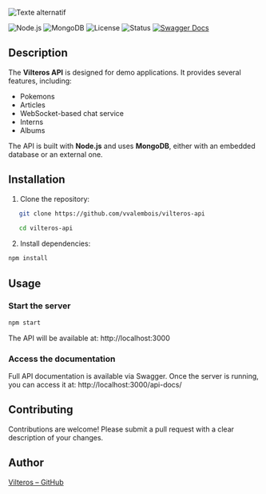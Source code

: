 ![Texte alternatif](readme/images/banner.png)


![Node.js](https://img.shields.io/badge/Node.js-18.x-green?logo=node.js) ![MongoDB](https://img.shields.io/badge/MongoDB-Database-green?logo=mongodb) ![License](https://img.shields.io/badge/License-MIT-blue) ![Status](https://img.shields.io/badge/Status-Active-success) [![Swagger Docs](https://img.shields.io/badge/Docs-Swagger-green?logo=swagger)](http://localhost:3000/api-docs/)


## Description

The **Vilteros API** is designed for demo applications. It provides several features, including:  
- Pokemons  
- Articles  
- WebSocket-based chat service  
- Interns  
- Albums  

The API is built with **Node.js** and uses **MongoDB**, either with an embedded database or an external one.

## Installation

1. Clone the repository:

```bash
   git clone https://github.com/vvalembois/vilteros-api
   
   cd vilteros-api
```

2. Install dependencies:

```bash
npm install
```

## Usage

### Start the server

```bash
npm start
```
The API will be available at: http://localhost:3000


### Access the documentation

Full API documentation is available via Swagger. Once the server is running, you can access it at: http://localhost:3000/api-docs/

## Contributing

Contributions are welcome!
Please submit a pull request with a clear description of your changes.

## Author

[Vilteros – GitHub](https://github.com/vvalembois)